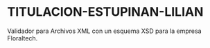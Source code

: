 # TITULACION-ESTUPINAN-LILIAN
Validador para Archivos XML con un esquema XSD para la empresa Floraltech.
